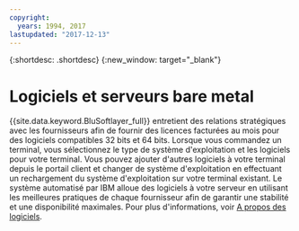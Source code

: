```yaml
---
copyright:
  years: 1994, 2017
lastupdated: "2017-12-13"
---
```


{:shortdesc: .shortdesc}
{:new_window: target="_blank"}

# Logiciels et serveurs bare metal

{{site.data.keyword.BluSoftlayer_full}} entretient des relations stratégiques avec les fournisseurs afin de fournir des licences facturées au mois pour des logiciels compatibles 32 bits et 64 bits.
Lorsque vous commandez un terminal, vous sélectionnez le type de système d'exploitation et les logiciels pour votre terminal. 
Vous pouvez ajouter d'autres logiciels à votre terminal depuis le portail client et changer de système d'exploitation en effectuant un rechargement du système d'exploitation sur votre terminal existant. Le système automatisé par IBM alloue des logiciels à votre serveur en utilisant les meilleures pratiques de chaque fournisseur afin de garantir une stabilité et une disponibilité maximales.
Pour plus d'informations, voir [A propos des logiciels](/docs/infrastructure/software/index.html).
